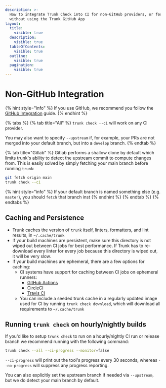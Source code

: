 ```yaml
---
description: >-
  How to integrate Trunk Check into CI for non-GitHub providers, or for GitHub
  without using the Trunk GitHub App
layout:
  title:
    visible: true
  description:
    visible: true
  tableOfContents:
    visible: true
  outline:
    visible: true
  pagination:
    visible: true
---
```


# Non-GitHub Integration

{% hint style="info" %}
If you use GitHub, we recommend you follow the [GitHub Integration](../get-started/github-integration.md) guide.
{% endhint %}

{% tabs %}
{% tab title="All" %}
`trunk check --ci` will work on any CI provider.

You may also want to specify `--upstream` if, for example, your PRs are not merged into your default branch, but into a `develop` branch.
{% endtab %}

{% tab title="Gitlab" %}
Gitlab performs a shallow clone by default which limits trunk's ability to detect the upstream commit to compute changes from. This is easily solved by simply fetching your main branch before running `trunk`:

```bash
git fetch origin main
trunk check --ci
```

{% hint style="info" %}
If your default branch is named something else (e.g. `master`), you should `fetch` that branch inst
{% endhint %}
{% endtab %}
{% endtabs %}

## Caching and Persistence

* Trunk caches the version of `trunk` itself, linters, formatters, and lint results, in `~/.cache/trunk`
* If your build machines are persistent, make sure this directory is not wiped out between CI jobs for best performance. If Trunk has to re-download every linter for every job because this directory is wiped out, it will be very slow.
* If your build machines are ephemeral, there are a few options for caching:
  * CI systems have support for caching between CI jobs on ephemeral runners:
    * [GitHub Actions](https://github.com/actions/cache)
    * [CircleCI](https://circleci.com/docs/2.0/guides/caching/)
    * [Travis CI](https://docs.travis-ci.com/user/caching/)
  * You can include a seeded trunk cache in a regularly updated image used for CI by running `trunk check download`, which will download all requirements to `~/.cache/trunk`

## Running `trunk check` on hourly/nightly builds

If you'd like to setup `trunk check` to run on a hourly/nightly CI run or release branch we recommend running with the following command:

```bash
trunk check --all --ci-progress --monitor=false
```

`--ci-progress` will print out the tool's progress every 30 seconds, whereas `--no-progress` will suppress any progress reporting.

You can also explicitly set the upstream branch if needed via `--upstream`, but we do detect your main branch by default.
